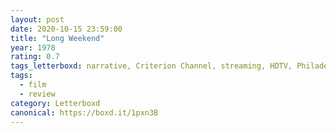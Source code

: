 ```yaml
---
layout: post 
date: 2020-10-15 23:59:00
title: "Long Weekend"
year: 1978
rating: 0.7
tags_letterboxd: narrative, Criterion Channel, streaming, HDTV, Philadelphia, Leah, Robtober
tags:
  - film
  - review
category: Letterboxd
canonical: https://boxd.it/1pxn3B
---
```

